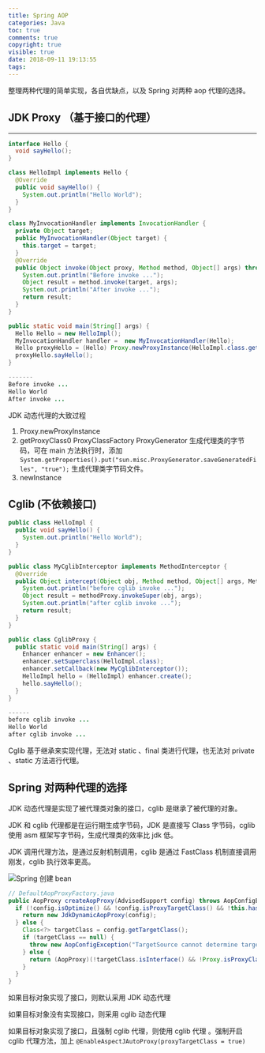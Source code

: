 ```yaml
---
title: Spring AOP
categories: Java
toc: true
comments: true
copyright: true
visible: true
date: 2018-09-11 19:13:55
tags:
---
```


整理两种代理的简单实现，各自优缺点，以及 Spring 对两种 aop 代理的选择。

<!--more-->

## JDK Proxy （基于接口的代理）
------
```java
interface Hello {
  void sayHello();
}

class HelloImpl implements Hello {
  @Override
  public void sayHello() {
    System.out.println("Hello World");
  }
}

class MyInvocationHandler implements InvocationHandler {
  private Object target;
  public MyInvocationHandler(Object target) {
    this.target = target;
  }
  @Override
  public Object invoke(Object proxy, Method method, Object[] args) throws Throwable{
    System.out.println("Before invoke ...");
    Object result = method.invoke(target, args);
    System.out.println("After invoke ...");
    return result;
  }
}

public static void main(String[] args) {
  Hello Hello = new HelloImpl();
  MyInvocationHandler handler =  new MyInvocationHandler(Hello);
  Hello proxyHello = (Hello) Proxy.newProxyInstance(HelloImpl.class.getClassLoader(), HelloImpl.class.getInterfaces(), handler);
  proxyHello.sayHello();
}

-------
Before invoke ...
Hello World
After invoke ...

```

JDK 动态代理的大致过程

1. Proxy.newProxyInstance
2. getProxyClass0   ProxyClassFactory   ProxyGenerator 生成代理类的字节码，可在 main 方法执行时，添加 `System.getProperties().put("sun.misc.ProxyGenerator.saveGeneratedFiles", "true");` 生成代理类字节码文件。
3. newInstance

## Cglib  (不依赖接口)

```java
public class HelloImpl {
  public void sayHello() {
    System.out.println("Hello World");
  }
}

public class MyCglibInterceptor implements MethodInterceptor {
  @Override
  public Object intercept(Object obj, Method method, Object[] args, MethodProxy methodProxy) throws Throwable {
    System.out.println("before cglib invoke ...");
    Object result = methodProxy.invokeSuper(obj, args);
    System.out.println("after cglib invoke ...");
    return result;
  }
}

public class CglibProxy {
  public static void main(String[] args) {
    Enhancer enhancer = new Enhancer();
    enhancer.setSuperclass(HelloImpl.class);
    enhancer.setCallback(new MyCglibInterceptor());
    HelloImpl hello = (HelloImpl) enhancer.create();
    hello.sayHello();
  }
}

------
before cglib invoke ...
Hello World
after cglib invoke ...
```

Cglib 基于继承来实现代理，无法对 static 、final 类进行代理，也无法对 private 、static 方法进行代理。



## Spring 对两种代理的选择

JDK 动态代理是实现了被代理类对象的接口，cglib 是继承了被代理的对象。

JDK 和 cglib 代理都是在运行期生成字节码，JDK 是直接写 Class 字节码，cglib 使用 asm 框架写字节码，生成代理类的效率比 jdk 低。

JDK 调用代理方法，是通过反射机制调用，cglib 是通过 FastClass 机制直接调用刚发，cglib 执行效率更高。

![Spring 创建 bean](https://user-images.githubusercontent.com/8939151/45362760-46494280-b608-11e8-9aa7-c874ac3b5e56.png)

```java
// DefaultAopProxyFactory.java
public AopProxy createAopProxy(AdvisedSupport config) throws AopConfigException {
  if (!config.isOptimize() && !config.isProxyTargetClass() && !this.hasNoUserSuppliedProxyInterfaces(config)) {
    return new JdkDynamicAopProxy(config);
  } else {
    Class<?> targetClass = config.getTargetClass();
    if (targetClass == null) {
      throw new AopConfigException("TargetSource cannot determine target class: Either an interface or a target is required for proxy creation.");
    } else {
      return (AopProxy)(!targetClass.isInterface() && !Proxy.isProxyClass(targetClass) ? new ObjenesisCglibAopProxy(config) : new JdkDynamicAopProxy(config));
    }
  }
}

```

如果目标对象实现了接口，则默认采用 JDK 动态代理

如果目标对象没有实现接口，则采用 cglib 动态代理

如果目标对象实现了接口，且强制 cglib 代理，则使用 cglib 代理 。强制开启 cglib 代理方法，加上 `@EnableAspectJAutoProxy(proxyTargetClass = true)`



